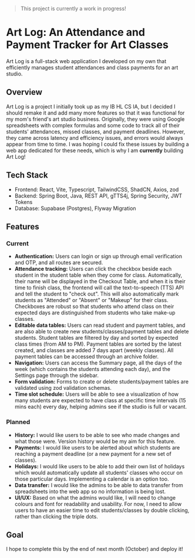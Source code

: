 > This project is currently a work in progress!
# Art Log: An Attendance and Payment Tracker for Art Classes
Art Log is a full-stack web application I developed on my own that efficiently manages student attendances and class payments for an art studio.

## Overview
Art Log is a project I initially took up as my IB HL CS IA, but I decided I should remake it and add many more features so that it was functional for my mom's friend's art studio business. Originally, they were using Google spreadsheets with complex formulas and some code to track all of their students' attendances, missed classes, and payment deadlines. However, they came across latency and efficiency issues, and errors would always appear from time to time. I was hoping I could fix these issues by building a web app dedicated for these needs, which is why I am **currently** building Art Log!

## Tech Stack
- Frontend: React, Vite, Typescript, TailwindCSS, ShadCN, Axios, zod
- Backend: Spring Boot, Java, REST API, gTTS4j, Spring Security, JWT Tokens
- Database: Supabase (Postgres), Flyway Migration

## Features
### Current
- **Authentication:** Users can login or sign up through email verification and OTP, and all routes are secured.
- **Attendance tracking:** Users can click the checkbox beside each student in the student table when they come for class. Automatically, their name will be displayed in the Checkout Table, and when it is their time to finish class, the frontend will call the text-to-speech (TTS) API and tell the student to "check out". This will also automatically mark students as "Attended" or "Absent" or "Makeup" for their class. Checkboxes are robust so that students who attend class on their expected days are distinguished from students who take make-up classes.
- **Editable data tables:** Users can read student and payment tables, and are also able to create new students/classes/payment tables and delete students. Student tables are filtered by day and sorted by expected class times (from AM to PM). Payment tables are sorted by the latest created, and classes are added 7 days apart (weekly classes). All payment tables can be accessed through an archive folder.
- **Navigation:** Users can access the Summary page, all the days of the week (which contains the students attending each day), and the Settings page through the sidebar.
- **Form validation:** Forms to create or delete students/payment tables are validated using zod validation schemas.
- **Time slot schedule:** Users will be able to see a visualization of how many students are expected to have class at specific time intervals (15 mins each) every day, helping admins see if the studio is full or vacant.
### Planned
- **History:** I would like users to be able to see who made changes and what those were. Version history would be my aim for this feature.
- **Payments:** I would like users to be alerted about which students are reaching a payment deadline (or a new payment for a new set of classes).
- **Holidays:** I would like users to be able to add their own list of holidays which would automatically update all students' classes who occur on those particular days. Implementing a calendar is an option too.
- **Data transfer:** I would like the admins to be able to data transfer from spreadsheets into the web app so no information is being lost.
- **UI/UX:** Based on what the admins would like, I will need to change colours and font for readability and usability. For now, I need to allow users to have an easier time to edit students/classes by double clicking, rather than clicking the triple dots.

## Goal
I hope to complete this by the end of next month (October) and deploy it!
